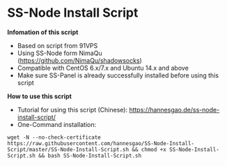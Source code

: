 # SS-Node Install Script

**Infomation of this script**
* Based on script from 91VPS
* Using SS-Node form NimaQu (https://github.com/NimaQu/shadowsocks)
* Compatible with CentOS 6.x/7.x and Ubuntu 14.x and above
* Make sure SS-Panel is already successfully installed before using this script

**How to use this script**
* Tutorial for using this script (Chinese): https://hannesgao.de/ss-node-install-script/
* One-Command installation: 
~~~~
wget -N --no-check-certificate https://raw.githubusercontent.com/hannesgao/SS-Node-Install-Script/master/SS-Node-Install-Script.sh && chmod +x SS-Node-Install-Script.sh && bash SS-Node-Install-Script.sh
~~~~
